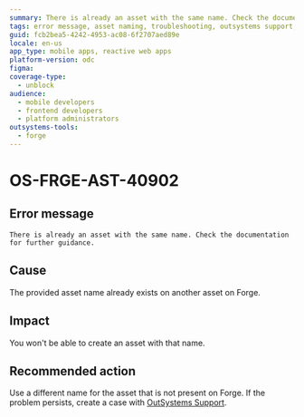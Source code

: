```yaml
---
summary: There is already an asset with the same name. Check the documentation for further guidance.
tags: error message, asset naming, troubleshooting, outsystems support, duplicate asset
guid: fcb2bea5-4242-4953-ac08-6f2707aed89e
locale: en-us
app_type: mobile apps, reactive web apps
platform-version: odc
figma:
coverage-type:
  - unblock
audience:
  - mobile developers
  - frontend developers
  - platform administrators
outsystems-tools:
  - forge
---
```

# OS-FRGE-AST-40902

## Error message

`There is already an asset with the same name. Check the documentation for further guidance.`

## Cause

The provided asset name already exists on another asset on Forge.

## Impact

You won't be able to create an asset with that name.

## Recommended action

Use a different name for the asset that is not present on Forge.
If the problem persists, create a case with [OutSystems Support](https://www.outsystems.com/support/portal/open-support-case?ErrorCode=OS-FRGE-AST-40902).
